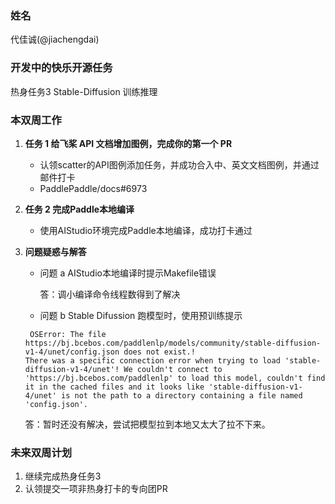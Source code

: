 ### 姓名

代佳诚(@jiachengdai)

### 开发中的快乐开源任务

热身任务3 Stable-Diffusion 训练推理

### 本双周工作

1. **任务 1 给飞桨 API 文档增加图例，完成你的第一个 PR**

   - 认领scatter的API图例添加任务，并成功合入中、英文文档图例，并通过邮件打卡
   - PaddlePaddle/docs#6973

2. **任务 2 完成Paddle本地编译**

   - 使用AIStudio环境完成Paddle本地编译，成功打卡通过

3. **问题疑惑与解答**

   - 问题 a  AIStudio本地编译时提示Makefile错误

     答：调小编译命令线程数得到了解决

   - 问题 b Stable Difussion 跑模型时，使用预训练提示
     
    ```
     OSError: The file https://bj.bcebos.com/paddlenlp/models/community/stable-diffusion-v1-4/unet/config.json does not exist.!
    There was a specific connection error when trying to load 'stable-diffusion-v1-4/unet'! We couldn't connect to 'https://bj.bcebos.com/paddlenlp' to load this model, couldn't find it in the cached files and it looks like 'stable-diffusion-v1-4/unet' is not the path to a directory containing a file named 'config.json'.
    ```

     答：暂时还没有解决，尝试把模型拉到本地又太大了拉不下来。

### 未来双周计划

1. 继续完成热身任务3
2. 认领提交一项非热身打卡的专向团PR
